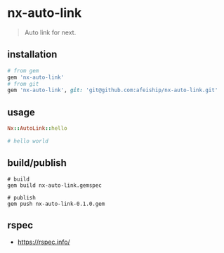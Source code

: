 # nx-auto-link
> Auto link for next.

## installation
```rb
# from gem
gem 'nx-auto-link'
# from git
gem 'nx-auto-link', git: 'git@github.com:afeiship/nx-auto-link.git'
```

## usage
```rb
Nx::AutoLink::hello

# hello world
```

## build/publish
```shell
# build
gem build nx-auto-link.gemspec

# publish
gem push nx-auto-link-0.1.0.gem
```

## rspec
- https://rspec.info/

